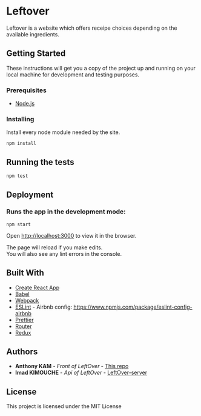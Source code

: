 # Leftover

Leftover is a website which offers receipe choices depending on the available ingredients.

## Getting Started

These instructions will get you a copy of the project up and running on your local machine for development and testing purposes.

### Prerequisites

- [Node.js](https://nodejs.org/en/)

### Installing

Install every node module needed by the site.

```
npm install
```

## Running the tests

```
npm test

```

## Deployment

### Runs the app in the development mode:

```
npm start
```

Open [http://localhost:3000](http://localhost:3000) to view it in the browser.

The page will reload if you make edits.  
You will also see any lint errors in the console.

## Built With

* [Create React App](https://github.com/facebook/create-react-app)
* [Babel](https://babeljs.io/)
* [Webpack](https://webpack.js.org/concepts/)
* [ESLint](https://eslint.org/) - Airbnb config: https://www.npmjs.com/package/eslint-config-airbnb
* [Prettier](https://github.com/prettier/prettier)
* [Router](https://github.com/ReactTraining/react-router)
* [Redux](https://redux.js.org/)

## Authors

* **Anthony KAM** - *Front of LeftOver* - [This repo](https://github.com/Primaros/LeftOver-website)
* **Imad KIMOUCHE** - *Api of LeftOver* - [LeftOver-server](https://github.com/imadKimouche/LeftOver-server)

## License

This project is licensed under the MIT License
